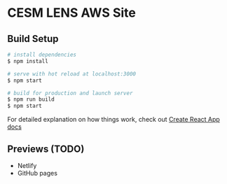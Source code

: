 # CESM LENS AWS Site

## Build Setup

```bash
# install dependencies
$ npm install

# serve with hot reload at localhost:3000
$ npm start

# build for production and launch server
$ npm run build
$ npm start

```

For detailed explanation on how things work, check out [Create React App docs](https://facebook.github.io/create-react-app/docs)

## Previews (TODO)

- Netlify
- GitHub pages
